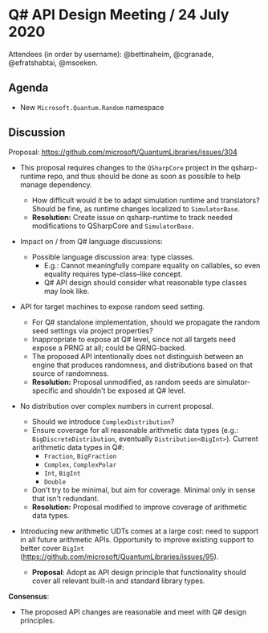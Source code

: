 # Q# API Design Meeting / 24 July 2020
Attendees (in order by username): @bettinaheim, @cgranade, @efratshabtai, @msoeken.

## Agenda

- New `Microsoft.Quantum.Random` namespace

## Discussion

Proposal: https://github.com/microsoft/QuantumLibraries/issues/304

- This proposal requires changes to the `QSharpCore` project in the qsharp-runtime repo, and thus should be done as soon as possible to help manage dependency.
    - How difficult would it be to adapt simulation runtime and translators? Should be fine, as runtime changes localized to `SimulatorBase`.
    - **Resolution:** Create issue on qsharp-runtime to track needed modifications to QSharpCore and `SimulatorBase`.

- Impact on / from Q# language discussions:
    - Possible language discussion area: type classes.
        - E.g.: Cannot meaningfully compare equality on callables, so even equality requires type-class–like concept.
        - Q# API design should consider what reasonable type classes may look like.

- API for target machines to expose random seed setting.
    - For Q# standalone implementation, should we propagate the random seed settings via project properties?
    - Inappropriate to expose at Q# level, since not all targets need expose a PRNG at all; could be QRNG-backed.
    - The proposed API intentionally does not distinguish between an engine that produces randomness, and distributions based on that source of randomness.
    - **Resolution:** Proposal unmodified, as random seeds are simulator-specific and shouldn't be exposed at Q# level.
    
- No distribution over complex numbers in current proposal.
    - Should we introduce `ComplexDistribution`?
    - Ensure coverage for all reasonable arithmetic data types (e.g.: `BigDiscreteDistribution`, eventually `Distribution<BigInt>`).
      Current arithmetic data types in Q#:
        - `Fraction`, `BigFraction`
        - `Complex`, `ComplexPolar`
        - `Int`, `BigInt`
        - `Double`
    - Don't try to be minimal, but aim for coverage. Minimal only in sense that isn't redundant.
    - **Resolution:** Proposal modified to improve coverage of arithmetic data types.

- Introducing new arithmetic UDTs comes at a large cost: need to support in all future arithmetic APIs. Opportunity to improve existing support to better cover `BigInt` (https://github.com/microsoft/QuantumLibraries/issues/95).
    - **Proposal**: Adopt as API design principle that functionality should cover all relevant built-in and standard library types.

**Consensus**:
- The proposed API changes are reasonable and meet with Q# design principles.
